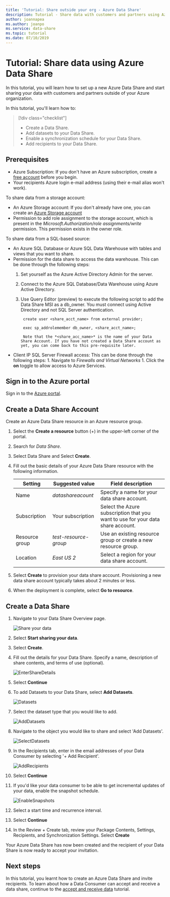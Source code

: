 ```yaml
---
title: 'Tutorial: Share outside your org - Azure Data Share'
description: Tutorial - Share data with customers and partners using Azure Data Share  
author: joannapea
ms.author: joanpo
ms.service: data-share
ms.topic: tutorial
ms.date: 07/10/2019
---
```

# Tutorial: Share data using Azure Data Share  

In this tutorial, you will learn how to set up a new Azure Data Share and start sharing your data with customers and partners outside of your Azure organization. 

In this tutorial, you'll learn how to:

> [!div class="checklist"]
> * Create a Data Share.
> * Add datasets to your Data Share.
> * Enable a synchronization schedule for your Data Share. 
> * Add recipients to your Data Share. 

## Prerequisites

* Azure Subscription: If you don't have an Azure subscription, create a [free account](https://azure.microsoft.com/free/) before you begin.
* Your recipients Azure login e-mail address (using their e-mail alias won't work).

To share data from a storage account:

* An Azure Storage account: If you don't already have one, you can create an [Azure Storage account](https://docs.microsoft.com/azure/storage/common/storage-quickstart-create-account)
* Permission to add role assignment to the storage account, which is present in the *Microsoft.Authorization/role assignments/write* permission. This permission exists in the owner role. 

To share data from a SQL-based source:

* An Azure SQL Database or Azure SQL Data Warehouse with tables and views that you want to share.
* Permission for the data share to access the data warehouse. This can be done through the following steps: 
    1. Set yourself as the Azure Active Directory Admin for the server.
    1. Connect to the Azure SQL Database/Data Warehouse using Azure Active Directory.
    1. Use Query Editor (preview) to execute the following script to add the Data Share MSI as a db_owner. You must connect using Active Directory and not SQL Server authentication. 
    
            create user <share_acct_name> from external provider;
        
            exec sp_addrolemember db_owner, <share_acct_name>;
    
            Note that the *<share_acc_name>* is the name of your Data Share Account. If you have not created a Data Share account as yet, you can come back to this pre-requisite later.         

* Client IP SQL Server Firewall access: This can be done through the following steps: 
        1. Navigate to *Firewalls and Virtual Networks*
        1. Click the **on** toggle to allow access to Azure Services. 

## Sign in to the Azure portal

Sign in to the [Azure portal](https://portal.azure.com/).

## Create a Data Share Account

Create an Azure Data Share resource in an Azure resource group.

1. Select the **Create a resource** button (+) in the upper-left corner of the  portal.

1. Search for *Data Share*.

1. Select Data Share and Select **Create**.

1. Fill out the basic details of your Azure Data Share resource with the following information. 

     **Setting** | **Suggested value** | **Field description**
    |---|---|---|
    | Name | *datashareacount* | Specify a name for your data share account. |
    | Subscription | Your subscription | Select the Azure subscription that you want to use for your data share account.|
    | Resource group | *test-resource-group* | Use an existing resource group or create a new resource group. |
    | Location | *East US 2* | Select a region for your data share account.
    | | |

1. Select **Create** to provision your data share account. Provisioning a new data share account typically takes about 2 minutes or less. 

1. When the deployment is complete, select **Go to resource**.

## Create a Data Share

1. Navigate to your Data Share Overview page.

    ![Share your data](./media/share-receive-data.png "Share your data") 

1. Select **Start sharing your data**.

1. Select **Create**.   

1. Fill out the details for your Data Share. Specify a name, description of share contents, and terms of use (optional). 

    ![EnterShareDetails](./media/enter-share-details.png "Enter Share details") 

1. Select **Continue**

1. To add Datasets to your Data Share, select **Add Datasets**. 

    ![Datasets](./media/datasets.png "Datasets")

1. Select the dataset type that you would like to add. 

    ![AddDatasets](./media/add-datasets.png "Add Datasets")    

1. Navigate to the object you would like to share and select 'Add Datasets'. 

    ![SelectDatasets](./media/select-datasets.png "Select Datasets")    

1. In the Recipients tab, enter in the email addresses of your Data Consumer by selecting '+ Add Recipient'. 

    ![AddRecipients](./media/add-recipient.png "Add recipients") 

1. Select **Continue**

1. If you'd like your data consumer to be able to get incremental updates of your data, enable the snapshot schedule. 

    ![EnableSnapshots](./media/enable-snapshots.png "Enable snapshots") 

1. Select a start time and recurrence interval. 

1. Select **Continue**

1. In the Review + Create tab, review your Package Contents, Settings, Recipients, and Synchronization Settings. Select **Create**

Your Azure Data Share has now been created and the recipient of your Data Share is now ready to accept your invitation. 

## Next steps

In this tutorial, you learnt how to create an Azure Data Share and invite recipients. To learn about how a Data Consumer can accept and receive a data share, continue to the [accept and receive data](subscribe-to-data-share.md) tutorial. 
